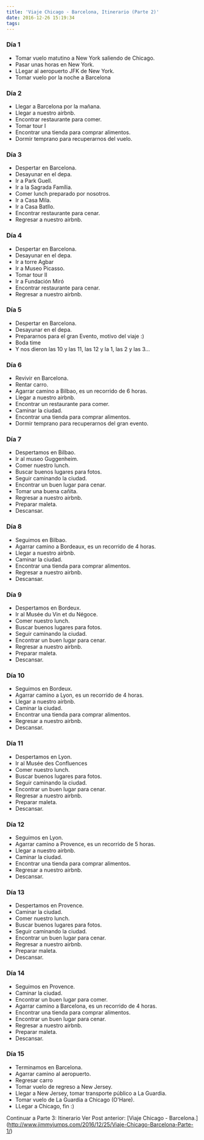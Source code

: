```yaml
---
title: 'Viaje Chicago - Barcelona, Itinerario (Parte 2)'
date: 2016-12-26 15:19:34
tags:
---
```


### Día 1

- Tomar vuelo matutino a New York saliendo de Chicago.
- Pasar unas horas en New York.
- LLegar al aeropuerto JFK de New York.
- Tomar vuelo por la noche a Barcelona

### Día 2

- Llegar a Barcelona por la mañana.
- Llegar a nuestro airbnb.
- Encontrar restaurante para comer.
- Tomar tour I
- Encontrar una tienda para comprar alimentos.
- Dormir temprano para recuperarnos del vuelo.

### Día 3

- Despertar en Barcelona.
- Desayunar en el depa.
- Ir a Park Guell.
- Ir a la Sagrada Família.
- Comer lunch preparado por nosotros.
- Ir a Casa Mila.
- Ir a Casa Batllo.
- Encontrar restaurante para cenar.
- Regresar a nuestro airbnb.

### Día 4

- Despertar en Barcelona.
- Desayunar en el depa.
- Ir a torre Agbar
- Ir a Museo Picasso.
- Tomar tour II
- Ir a Fundación Miró
- Encontrar restaurante para cenar.
- Regresar a nuestro airbnb.

### Día 5

- Despertar en Barcelona.
- Desayunar en el depa.
- Prepararnos para el gran Evento, motivo del viaje :)
- Boda time
- Y nos dieron las 10 y las 11, las 12 y la 1, las 2 y las 3...

### Día 6

- Revivir en Barcelona.
- Rentar carro.
- Agarrar camino a Bilbao, es un recorrido de 6 horas.
- Llegar a nuestro airbnb.
- Encontrar un restaurante para comer.
- Caminar la ciudad.
- Encontrar una tienda para comprar alimentos.
- Dormir temprano para recuperarnos del gran evento.

### Día 7

- Despertamos en Bilbao.
- Ir al museo Guggenheim.
- Comer nuestro lunch.
- Buscar buenos lugares para fotos.
- Seguir caminando la ciudad.
- Encontrar un buen lugar para cenar.
- Tomar una buena cañita.
- Regresar a nuestro airbnb.
- Preparar maleta.
- Descansar.

### Día 8

- Seguimos en Bilbao.
- Agarrar camino a Bordeaux, es un recorrido de 4 horas.
- Llegar a nuestro airbnb.
- Caminar la ciudad.
- Encontrar una tienda para comprar alimentos.
- Regresar a nuestro airbnb.
- Descansar.

### Día 9

- Despertamos en Bordeux.
- Ir al Musée du Vin et du Négoce.
- Comer nuestro lunch.
- Buscar buenos lugares para fotos.
- Seguir caminando la ciudad.
- Encontrar un buen lugar para cenar.
- Regresar a nuestro airbnb.
- Preparar maleta.
- Descansar.

### Día 10

- Seguimos en Bordeux.
- Agarrar camino a Lyon, es un recorrido de 4 horas.
- Llegar a nuestro airbnb.
- Caminar la ciudad.
- Encontrar una tienda para comprar alimentos.
- Regresar a nuestro airbnb.
- Descansar.

### Día 11

- Despertamos en Lyon.
- Ir al Musée des Confluences
- Comer nuestro lunch.
- Buscar buenos lugares para fotos.
- Seguir caminando la ciudad.
- Encontrar un buen lugar para cenar.
- Regresar a nuestro airbnb.
- Preparar maleta.
- Descansar.

### Día 12

- Seguimos en Lyon.
- Agarrar camino a Provence, es un recorrido de 5 horas.
- Llegar a nuestro airbnb.
- Caminar la ciudad.
- Encontrar una tienda para comprar alimentos.
- Regresar a nuestro airbnb.
- Descansar.

### Día 13

- Despertamos en Provence.
- Caminar la ciudad.
- Comer nuestro lunch.
- Buscar buenos lugares para fotos.
- Seguir caminando la ciudad.
- Encontrar un buen lugar para cenar.
- Regresar a nuestro airbnb.
- Preparar maleta.
- Descansar.

### Día 14

- Seguimos en Provence.
- Caminar la ciudad.
- Encontrar un buen lugar para comer.
- Agarrar camino a Barcelona, es un recorrido de 4 horas.
- Encontrar una tienda para comprar alimentos.
- Encontrar un buen lugar para cenar.
- Regresar a nuestro airbnb.
- Preparar maleta.
- Descansar.


### Día 15

- Terminamos en Barcelona.
- Agarrar camino al aeropuerto.
- Regresar carro
- Tomar vuelo de regreso a New Jersey.
- Llegar a New Jersey, tomar transporte público a La Guardia.
- Tomar vuelo de La Guardia a Chicago (O'Hare).
- LLegar a Chicago, fin :)

Continuar a Parte 3: Itinerario
Ver Post anterior: [Viaje Chicago - Barcelona.] (http://www.jimmyjumps.com/2016/12/25/Viaje-Chicago-Barcelona-Parte-1/)
